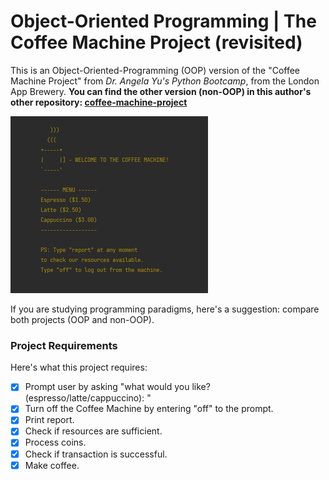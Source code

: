 # Object-Oriented Programming | The Coffee Machine Project (revisited)
This is an Object-Oriented-Programming (OOP) version of the "Coffee Machine Project" from _Dr. Angela Yu's Python 
Bootcamp_, from the London App Brewery. **You can find the other version (non-OOP) in this author's other 
repository: [coffee-machine-project](https://github.com/barbaracalderon/coffee-machine-project)**

![object-oriented-programming (oop) version of the coffee machine project](coffee_machine_welcome.png)

If you are studying programming paradigms, here's a suggestion: compare both projects (OOP and non-OOP).

### Project Requirements
Here's what this project requires:
- [x] Prompt user by asking "what would you like? (espresso/latte/cappuccino): "
- [x] Turn off the Coffee Machine by entering "off" to the prompt.
- [x] Print report.
- [x] Check if resources are sufficient.
- [x] Process coins.
- [x] Check if transaction is successful.
- [x] Make coffee.

